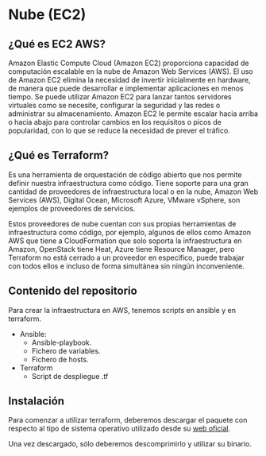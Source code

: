 # Nube (EC2)

## ¿Qué es EC2 AWS?
Amazon Elastic Compute Cloud (Amazon EC2) proporciona capacidad de computación escalable en la nube de Amazon Web Services (AWS).
El uso de Amazon EC2 elimina la necesidad de invertir inicialmente en hardware, de manera que puede desarrollar e implementar aplicaciones en menos tiempo. Se puede utilizar Amazon EC2 para lanzar tantos servidores virtuales como se necesite, configurar la seguridad y las redes o administrar su almacenamiento.
Amazon EC2 le permite escalar hacia arriba o hacia abajo para controlar cambios en los requisitos o picos de popularidad, con lo que se reduce la necesidad de prever el tráfico. 

## ¿Qué es Terraform?
Es una herramienta de orquestación de código abierto que nos permite definir nuestra infraestructura como código.
Tiene soporte para una gran cantidad de proveedores de infraestructura local o en la nube, Amazon Web Services (AWS), Digital Ocean, Microsoft Azure, VMware vSphere, son ejemplos de proveedores de servicios.

Estos proveedores de nube cuentan con sus propias herramientas de infraestructura como código, por ejemplo, algunos de ellos como Amazon AWS que tiene a CloudFormation que solo soporta la infraestructura en Amazon, OpenStack tiene Heat, Azure tiene Resource Manager, pero Terraform no está cerrado a un proveedor en específico, puede trabajar con todos ellos e incluso de forma simultánea sin ningún inconveniente.

## Contenido del repositorio
Para crear la infraestructura en AWS, tenemos scripts en ansible y en terraform.

  - Ansible:
    - Ansible-playbook.
    - Fichero de variables.
    - Fichero de hosts.
  - Terraform
    - Script de despliegue .tf

## Instalación
Para comenzar a utilizar terraform, deberemos descargar el paquete con respecto al tipo de sistema operativo utilizado desde su [web oficial](https://www.terraform.io/downloads.html).

Una vez descargado, sólo deberemos descomprimirlo y utilizar su binario.